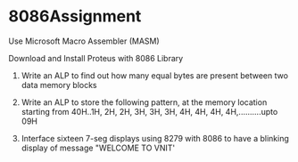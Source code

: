 # 8086Assignment

Use Microsoft Macro Assembler (MASM)

Download and Install Proteus with 8086 Library

1. Write an ALP to find out how many equal bytes are present between two data memory blocks

2. Write an ALP to store the following pattern, at the memory location starting from 40H..1H, 2H, 2H, 3H, 3H, 3H, 4H, 4H, 4H, 4H,..........upto 09H

3. Interface sixteen 7-seg displays using 8279 with 8086  to have a blinking display of message "WELCOME TO VNIT'


